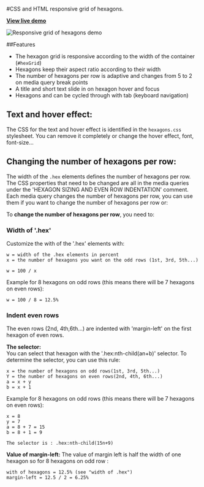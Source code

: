 #CSS and HTML responsive grid of hexagons.

**[View live demo](http://web-tiki.github.io/responsive-grid-of-hexagons/)**

![Responsive grid of hexagons demo](http://i.imgur.com/COH7pIV.png)

##Features
* The hexagon grid is responsive according to the width of the container (`#hexGrid`)
* Hexagons keep their aspect ratio according to their width
* The number of hexagons per row is adaptive and changes from 5 to 2 on media query break points
* A title and short text slide in on hexagon hover and focus
* Hexagons and can be cycled through with tab (keyboard navigation)

## Text and hover effect:
The CSS for the text and hover effect is identified in the `hexagons.css` stylesheet. You can remove it completely or change the hover effect, font, font-size...  

## Changing the number of hexagons per row:
The width of the `.hex` elements defines the number of hexagons per row. The CSS properties that need to be changed are all in the media queries under the 'HEXAGON SIZING AND EVEN ROW INDENTATION' comment.  
Each media query changes the number of hexagons per row, you can use them if you want to change the number of hexagons per row or:

To **change the number of hexagons per row**, you need to:

### Width of '.hex'
Customize the with of the '.hex' elements with:
```
w = width of the .hex elements in percent
x = the number of hexagons you want on the odd rows (1st, 3rd, 5th...)

w = 100 / x
```

Example for 8 hexagons on odd rows (this means there will be 7 hexagons on even rows):
```
w = 100 / 8 = 12.5%
```

### Indent even rows
The even rows (2nd, 4th,6th...) are indented with 'margin-left' on the first hexagon of even rows.

**The selector:**  
You can select that hexagon with the '.hex:nth-child(an+b)' selector. To determine the selector, you can use this rule:

```
x = the number of hexagons on odd rows(1st, 3rd, 5th...)
Y = the number of hexagons on even rows(2nd, 4th, 6th...)
a = x + y
b = x + 1
```

Example for 8 hexagons on odd rows (this means there will be 7 hexagons on even rows):
```
x = 8
y = 7
a = 8 + 7 = 15
b = 8 + 1 = 9

The selector is : .hex:nth-child(15n+9)
```

**Value of margin-left:**
The value of margin left is half the width of one hexagon so for 8 hexagons on odd row :
```
with of hexagons = 12.5% (see "width of .hex")
margin-left = 12.5 / 2 = 6.25%
```
